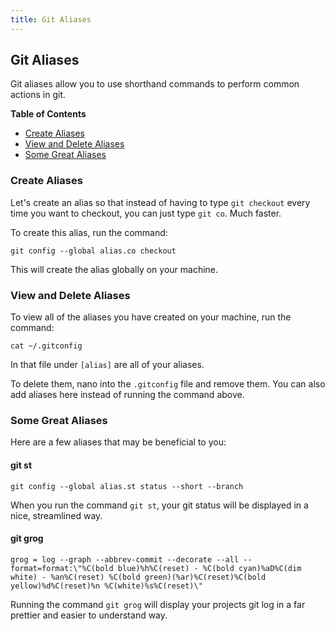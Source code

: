 ```yaml
---
title: Git Aliases
---
```

## Git Aliases

Git aliases allow you to use shorthand commands to perform common actions in git.

**Table of Contents**
- [Create Aliases](#create-aliases)
- [View and Delete Aliases](#view-delete-aliases)
- [Some Great Aliases](#great-aliases)

### Create Aliases <a name="create-aliases"></a>
Let's create an alias so that instead of having to type `git checkout` every time you want to checkout, you can just type `git co`. Much faster.

To create this alias, run the command:
```shell
git config --global alias.co checkout
```
This will create the alias globally on your machine.

### View and Delete Aliases <a name="view-delete-aliases"></a>
To view all of the aliases you have created on your machine, run the command:
```shell
cat ~/.gitconfig
```
In that file under `[alias]` are all of your aliases.

To delete them, nano into the `.gitconfig` file and remove them. You can also add aliases here instead of running the command above.

### Some Great Aliases <a name="great-aliases"></a>
Here are a few aliases that may be beneficial to you:

#### git st
```shell
git config --global alias.st status --short --branch
```
When you run the command `git st`, your git status will be displayed in a nice, streamlined way.

#### git grog
```
grog = log --graph --abbrev-commit --decorate --all --format=format:\"%C(bold blue)%h%C(reset) - %C(bold cyan)%aD%C(dim white) - %an%C(reset) %C(bold green)(%ar)%C(reset)%C(bold yellow)%d%C(reset)%n %C(white)%s%C(reset)\"
```
Running the command `git grog` will display your projects git log in a far prettier and easier to understand way.
